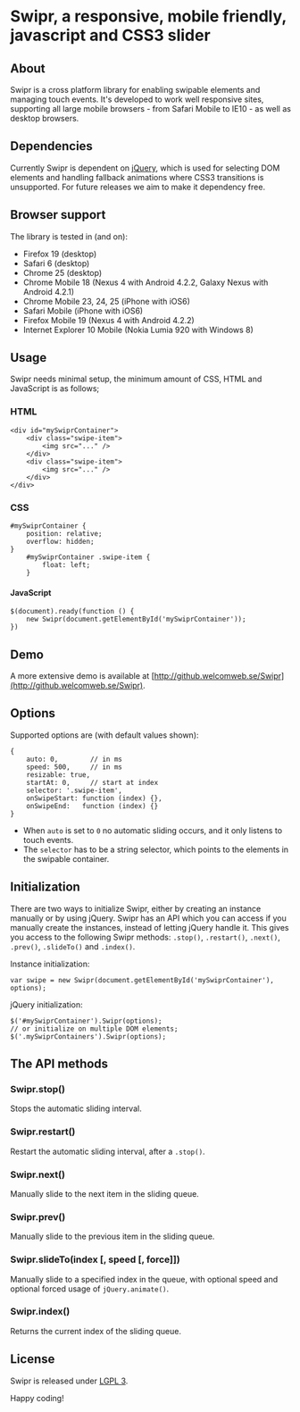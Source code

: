 # Swipr, a responsive, mobile friendly, javascript and CSS3 slider

## About
Swipr is a cross platform library for enabling swipable elements and managing touch events. It's developed to work well responsive sites, supporting all large mobile browsers - from Safari Mobile to IE10 - as well as desktop browsers.

## Dependencies
Currently Swipr is dependent on [jQuery](https://github.com/jquery/jquery), which is used for selecting DOM elements and handling fallback animations where CSS3 transitions is unsupported. For future releases we aim to make it dependency free.

## Browser support
The library is tested in (and on):

* Firefox 19 (desktop)
* Safari 6 (desktop)
* Chrome 25 (desktop)
* Chrome Mobile 18 (Nexus 4 with Android 4.2.2, Galaxy Nexus with Android 4.2.1)
* Chrome Mobile 23, 24, 25 (iPhone with iOS6)
* Safari Mobile (iPhone with iOS6)
* Firefox Mobile 19 (Nexus 4 with Android 4.2.2)
* Internet Explorer 10 Mobile (Nokia Lumia 920 with Windows 8)

## Usage
Swipr needs minimal setup, the minimum amount of CSS, HTML and JavaScript is as follows;

### HTML

    <div id="mySwiprContainer">
        <div class="swipe-item">
            <img src="..." />
        </div>
        <div class="swipe-item">
            <img src="..." />
        </div>
    </div>

### CSS

    #mySwiprContainer {
        position: relative;
        overflow: hidden;
    }
        #mySwiprContainer .swipe-item {
            float: left;
        }

#### JavaScript

    $(document).ready(function () {
        new Swipr(document.getElementById('mySwiprContainer'));
    })

## Demo
A more extensive demo is available at [http://github.welcomweb.se/Swipr](http://github.welcomweb.se/Swipr).

## Options
Supported options are (with default values shown):

    {
        auto: 0,        // in ms
        speed: 500,     // in ms
        resizable: true,
        startAt: 0,     // start at index
        selector: '.swipe-item',
        onSwipeStart: function (index) {},
        onSwipeEnd:   function (index) {}
    }

* When `auto` is set to `0` no automatic sliding occurs, and it only listens to touch events.
* The `selector` has to be a string selector, which points to the elements in the swipable container.

## Initialization
There are two ways to initialize Swipr, either by creating an instance manually or by using jQuery. Swipr has an API which you can access if you manually create the instances, instead of letting jQuery handle it. This gives you access to the following Swipr methods: `.stop()`, `.restart()`, `.next()`, `.prev()`, `.slideTo()` and `.index()`.

Instance initialization:

    var swipe = new Swipr(document.getElementById('mySwiprContainer'), options);

jQuery initialization:

    $('#mySwiprContainer').Swipr(options);
    // or initialize on multiple DOM elements;
    $('.mySwiprContainers').Swipr(options);

## The API methods

### Swipr.stop()
Stops the automatic sliding interval.

### Swipr.restart()
Restart the automatic sliding interval, after a `.stop()`.

### Swipr.next()
Manually slide to the next item in the sliding queue.

### Swipr.prev()
Manually slide to the previous item in the sliding queue.

### Swipr.slideTo(index [, speed [, force]])
Manually slide to a specified index in the queue, with optional speed and optional forced usage of `jQuery.animate()`.

### Swipr.index()
Returns the current index of the sliding queue.

## License
Swipr is released under [LGPL 3](https://www.gnu.org/copyleft/lesser.html).


Happy coding!